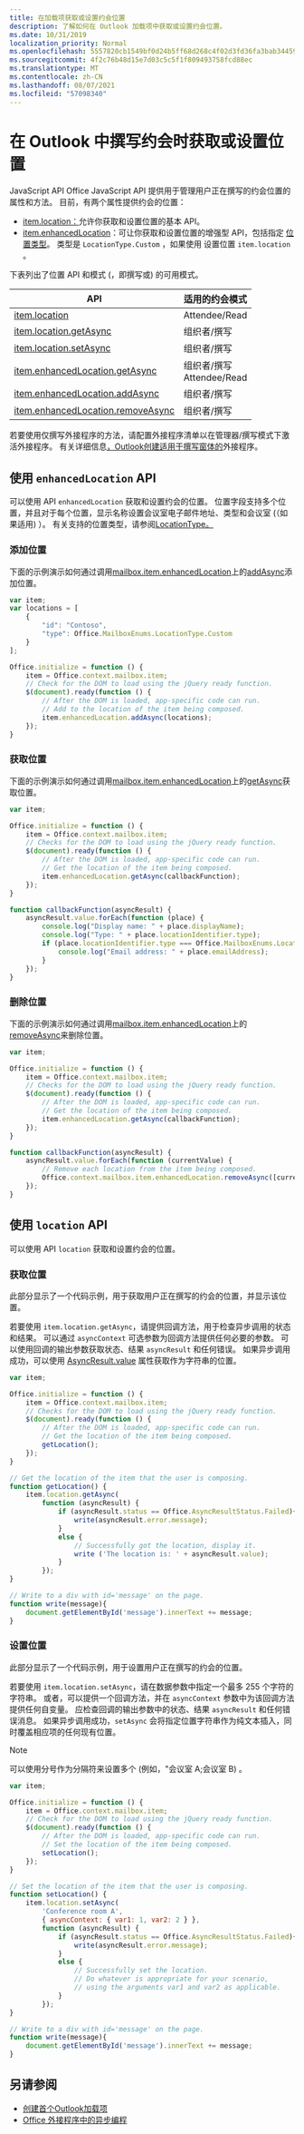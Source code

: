 ```yaml
---
title: 在加载项获取或设置约会位置
description: 了解如何在 Outlook 加载项中获取或设置约会位置。
ms.date: 10/31/2019
localization_priority: Normal
ms.openlocfilehash: 5557820cb1549bf0d24b5ff68d268c4f02d3fd36fa3bab344595adadbb31c3e1
ms.sourcegitcommit: 4f2c76b48d15e7d03c5c5f1f809493758fcd88ec
ms.translationtype: MT
ms.contentlocale: zh-CN
ms.lasthandoff: 08/07/2021
ms.locfileid: "57098340"
---
```

# <a name="get-or-set-the-location-when-composing-an-appointment-in-outlook"></a>在 Outlook 中撰写约会时获取或设置位置

JavaScript API Office JavaScript API 提供用于管理用户正在撰写的约会位置的属性和方法。 目前，有两个属性提供约会的位置：

- [item.location：](../reference/objectmodel/preview-requirement-set/office.context.mailbox.item.md#properties)允许你获取和设置位置的基本 API。
- [item.enhancedLocation](../reference/objectmodel/preview-requirement-set/office.context.mailbox.item.md#properties)：可让你获取和设置位置的增强型 API，包括指定 [位置类型](/javascript/api/outlook/office.mailboxenums.locationtype)。 类型是 `LocationType.Custom` ，如果使用 设置位置 `item.location` 。

下表列出了位置 API 和模式 (，即撰写或) 的可用模式。

| API | 适用的约会模式 |
|---|---|
| [item.location](/javascript/api/outlook/office.appointmentread#location) | Attendee/Read |
| [item.location.getAsync](/javascript/api/outlook/office.location#getAsync_options__callback_) | 组织者/撰写 |
| [item.location.setAsync](/javascript/api/outlook/office.location#setAsync_location__options__callback_) | 组织者/撰写 |
| [item.enhancedLocation.getAsync](/javascript/api/outlook/office.enhancedlocation#getAsync_options__callback_) | 组织者/撰写<br>Attendee/Read |
| [item.enhancedLocation.addAsync](/javascript/api/outlook/office.enhancedlocation#addAsync_locationIdentifiers__options__callback_) | 组织者/撰写 |
| [item.enhancedLocation.removeAsync](/javascript/api/outlook/office.enhancedlocation#removeAsync_locationIdentifiers__options__callback_) | 组织者/撰写 |

若要使用仅撰写外接程序的方法，请配置外接程序清单以在管理器/撰写模式下激活外接程序。 有关详细信息[，Outlook创建适用于撰写窗体的](compose-scenario.md)外接程序。

## <a name="use-the-enhancedlocation-api"></a>使用 `enhancedLocation` API

可以使用 API `enhancedLocation` 获取和设置约会的位置。 位置字段支持多个位置，并且对于每个位置，显示名称设置会议室电子邮件地址、类型和会议室 (（如果适用) ）。 有关支持的位置类型，请参阅[LocationType。](/javascript/api/outlook/office.mailboxenums.locationtype)

### <a name="add-location"></a>添加位置

下面的示例演示如何通过调用[mailbox.item.enhancedLocation](/javascript/api/outlook/office.appointmentcompose#enhancedLocation)上的[addAsync](/javascript/api/outlook/office.enhancedlocation#addAsync_locationIdentifiers__options__callback_)添加位置。

```js
var item;
var locations = [
    {
        "id": "Contoso",
        "type": Office.MailboxEnums.LocationType.Custom
    }
];

Office.initialize = function () {
    item = Office.context.mailbox.item;
    // Check for the DOM to load using the jQuery ready function.
    $(document).ready(function () {
        // After the DOM is loaded, app-specific code can run.
        // Add to the location of the item being composed.
        item.enhancedLocation.addAsync(locations);
    });
}
```

### <a name="get-location"></a>获取位置

下面的示例演示如何通过调用[mailbox.item.enhancedLocation](/javascript/api/outlook/office.appointmentread#enhancedLocation)上的[getAsync](/javascript/api/outlook/office.enhancedlocation#getAsync_options__callback_)获取位置。

```js
var item;

Office.initialize = function () {
    item = Office.context.mailbox.item;
    // Checks for the DOM to load using the jQuery ready function.
    $(document).ready(function () {
        // After the DOM is loaded, app-specific code can run.
        // Get the location of the item being composed.
        item.enhancedLocation.getAsync(callbackFunction);
    });
}

function callbackFunction(asyncResult) {
    asyncResult.value.forEach(function (place) {
        console.log("Display name: " + place.displayName);
        console.log("Type: " + place.locationIdentifier.type);
        if (place.locationIdentifier.type === Office.MailboxEnums.LocationType.Room) {
            console.log("Email address: " + place.emailAddress);
        }
    });
}
```

### <a name="remove-location"></a>删除位置

下面的示例演示如何通过调用[mailbox.item.enhancedLocation](/javascript/api/outlook/office.appointmentcompose#enhancedLocation)上的[removeAsync](/javascript/api/outlook/office.enhancedlocation#removeAsync_locationIdentifiers__options__callback_)来删除位置。

```js
var item;

Office.initialize = function () {
    item = Office.context.mailbox.item;
    // Checks for the DOM to load using the jQuery ready function.
    $(document).ready(function () {
        // After the DOM is loaded, app-specific code can run.
        // Get the location of the item being composed.
        item.enhancedLocation.getAsync(callbackFunction);
    });
}

function callbackFunction(asyncResult) {
    asyncResult.value.forEach(function (currentValue) {
        // Remove each location from the item being composed.
        Office.context.mailbox.item.enhancedLocation.removeAsync([currentValue.locationIdentifier]);
    });
}
```

## <a name="use-the-location-api"></a>使用 `location` API

可以使用 API `location` 获取和设置约会的位置。

### <a name="get-the-location"></a>获取位置

此部分显示了一个代码示例，用于获取用户正在撰写的约会的位置，并显示该位置。

若要使用 `item.location.getAsync`，请提供回调方法，用于检查异步调用的状态和结果。 可以通过 `asyncContext` 可选参数为回调方法提供任何必要的参数。 可以使用回调的输出参数获取状态、结果 `asyncResult` 和任何错误。 如果异步调用成功，可以使用 [AsyncResult.value](/javascript/api/office/office.asyncresult#value) 属性获取作为字符串的位置。

```js
var item;

Office.initialize = function () {
    item = Office.context.mailbox.item;
    // Checks for the DOM to load using the jQuery ready function.
    $(document).ready(function () {
        // After the DOM is loaded, app-specific code can run.
        // Get the location of the item being composed.
        getLocation();
    });
}

// Get the location of the item that the user is composing.
function getLocation() {
    item.location.getAsync(
        function (asyncResult) {
            if (asyncResult.status == Office.AsyncResultStatus.Failed){
                write(asyncResult.error.message);
            }
            else {
                // Successfully got the location, display it.
                write ('The location is: ' + asyncResult.value);
            }
        });
}

// Write to a div with id='message' on the page.
function write(message){
    document.getElementById('message').innerText += message;
}
```

### <a name="set-the-location"></a>设置位置

此部分显示了一个代码示例，用于设置用户正在撰写的约会的位置。

若要使用 `item.location.setAsync`，请在数据参数中指定一个最多 255 个字符的字符串。 或者，可以提供一个回调方法，并在 `asyncContext` 参数中为该回调方法提供任何自变量。 应检查回调的输出参数中的状态、结果 `asyncResult` 和任何错误消息。 如果异步调用成功，`setAsync` 会将指定位置字符串作为纯文本插入，同时覆盖相应项的任何现有位置。

> [!NOTE]
> 可以使用分号作为分隔符来设置多个 (例如，"会议室 A;会议室 B) 。

```js
var item;

Office.initialize = function () {
    item = Office.context.mailbox.item;
    // Check for the DOM to load using the jQuery ready function.
    $(document).ready(function () {
        // After the DOM is loaded, app-specific code can run.
        // Set the location of the item being composed.
        setLocation();
    });
}

// Set the location of the item that the user is composing.
function setLocation() {
    item.location.setAsync(
        'Conference room A',
        { asyncContext: { var1: 1, var2: 2 } },
        function (asyncResult) {
            if (asyncResult.status == Office.AsyncResultStatus.Failed){
                write(asyncResult.error.message);
            }
            else {
                // Successfully set the location.
                // Do whatever is appropriate for your scenario,
                // using the arguments var1 and var2 as applicable.
            }
        });
}

// Write to a div with id='message' on the page.
function write(message){
    document.getElementById('message').innerText += message;
}
```

## <a name="see-also"></a>另请参阅

- [创建首个Outlook加载项](../quickstarts/outlook-quickstart.md)
- [Office 外接程序中的异步编程](../develop/asynchronous-programming-in-office-add-ins.md)
